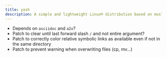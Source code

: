 ```yaml
---
title: yash
description: A simple and lightweight Linux® distribution based on musl libc and toybox
---
```


- Depends on `asciidoc` and `a2x`?
- Patch to clear until last forward slash `/` and not entire argument?
- Patch to correctly color relative symbolic links as available even if not in the same directory
- Patch to prevent warning when overwriting files (cp, mv...)
